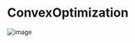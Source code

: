# ConvexOptimization

![image](https://github.com/smichailidis2/ConvexOptimization/assets/82328705/acbfa6c5-cec8-4081-83b9-c843a86d24c9)
